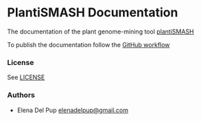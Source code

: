 # PlantiSMASH Documentation 

The documentation of the plant genome-mining tool [plantiSMASH](https://plantismash.secondarymetabolites.org/) 

To publish the documentation follow the [GitHub workflow](./.github/workflows/publish.yml)

### License

See [LICENSE](LICENSE)

### Authors

- Elena Del Pup <elenadelpup@gmail.com>